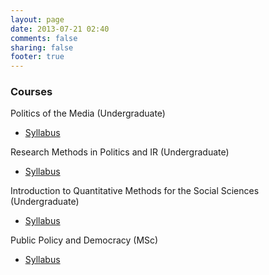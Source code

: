 ```yaml
---
layout: page
date: 2013-07-21 02:40
comments: false
sharing: false
footer: true
---
```

<script type="text/javascript" src="//jmrphy.simplybook.me/iframe/contact_widget.js"></script>
<script type="text/javascript">
Simplybook_ContactWidget.domain = "jmrphy.simplybook.me";
Simplybook_ContactWidget.title = "Schedule time to meet with me!";
Simplybook_ContactWidget.contactTitle = "If you'd like a meeting you COULD email me,";
Simplybook_ContactWidget.scheduleTitle = "but please just click here and schedule it!";
Simplybook_ContactWidget.timeline = "flexible";
Simplybook_ContactWidget.offset = "25%";
Simplybook_ContactWidget.position = "top";
Simplybook_ContactWidget.color = "#003E5B";
Simplybook_ContactWidget.mobileRedirect = true;
Simplybook_ContactWidget.addButton();
</script>

### Courses

Politics of the Media (Undergraduate)
- [Syllabus](http://jmrphy.net/course_media_politics)

Research Methods in Politics and IR (Undergraduate)
- [Syllabus](http://dropbox.com/link)

Introduction to Quantitative Methods for the Social Sciences (Undergraduate)
- [Syllabus](https://www.dropbox.com/s/enwj4f2bggewhn7/Murphy_Syllabus_Sec12.pdf)

Public Policy and Democracy (MSc)
- [Syllabus](http://dropbox.com/link)

<script type="text/javascript" src="http://jmrphy.simplybook.me/iframe/pm_loader.php?width=600&url=http://jmrphy.simplybook.me&theme=&layout=modern_widget&timeline=modern&mobile_redirect=true"></script>



